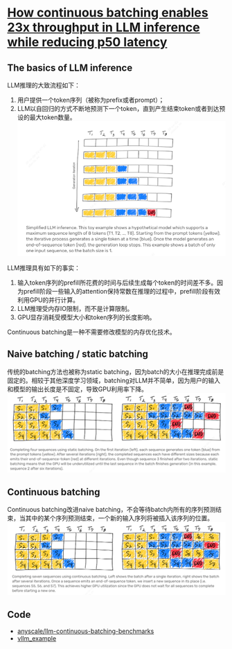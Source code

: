 # [How continuous batching enables 23x throughput in LLM inference while reducing p50 latency](https://www.anyscale.com/blog/continuous-batching-llm-inference)


## The basics of LLM inference
LLM推理的大致流程如下：
1. 用户提供一个token序列（被称为prefix或者prompt）；
2. LLM以自回归的方式不断地预测下一个token，直到产生结束token或者到达预设的最大token数量。
![fig1](./assets/continuous_batch_fig1.png)

LLM推理具有如下的事实：
1. 输入token序列的prefill所花费的时间与后续生成每个token的时间差不多。因为prefill阶段一些输入的attention保持常数在推理的过程中，prefill阶段有效利用GPU的并行计算。
2. LLM推理受内存IO限制，而不是计算限制。
3. GPU显存消耗受模型大小和token序列的长度影响。

Continuous batching是一种不需要修改模型的内存优化技术。

## Naive batching / static batching
传统的batching方法也被称为static batching，因为batch的大小在推理完成前是固定的。相较于其他深度学习领域，batching对LLM并不简单，因为用户的输入和模型的输出长度是不固定，导致GPU利用率下降。
![fig2](./assets/continuous_batch_fig2.png)

## Continuous batching
Continuous batching改进naive batching，不会等待batch内所有的序列预测结束，当其中的某个序列预测结束，一个新的输入序列将被插入该序列的位置。
![fig3](./assets/continuous_batch_fig3.png)

## Code
* [anyscale/llm-continuous-batching-benchmarks](https://github.com/anyscale/llm-continuous-batching-benchmarks)
* [vllm_example](https://github.com/ray-project/ray/blob/cc983fc3e64c1ba215e981a43dd0119c03c74ff1/doc/source/serve/doc_code/vllm_example.py)